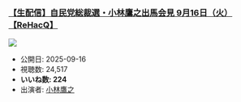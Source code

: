 ### [【生配信】自民党総裁選・小林鷹之出馬会見 9月16日（火）【ReHacQ】](https://www.youtube.com/watch?v=Xc02fYxC_w0)
[![](https://img.youtube.com/vi/Xc02fYxC_w0/hqdefault.jpg)](https://www.youtube.com/watch?v=Xc02fYxC_w0)
-   公開日: 2025-09-16
-   視聴数: 24,517
-   **いいね数: 224**
-   出演者: [小林鷹之](/rehacq_fan/people/小林鷹之 "wikilink")
